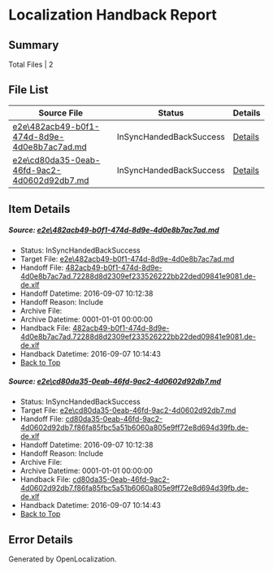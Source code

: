 # <a name='report-top'></a> Localization Handback Report

## Summary
 Total Files | 2

## File List
 Source File | Status | Details 
 ----------- | ------ | ------- 
 [e2e\482acb49-b0f1-474d-8d9e-4d0e8b7ac7ad.md](https://github.com/OpenLocalizationTestOrg/ol-test0/blob/7258dcbb96e03d0fb38bda1d58fcb1d9d9c34908/e2e/482acb49-b0f1-474d-8d9e-4d0e8b7ac7ad.md) | InSyncHandedBackSuccess | [Details](#47a97561e08f4027afb821ea1c2c55746e6815971)
 [e2e\cd80da35-0eab-46fd-9ac2-4d0602d92db7.md](https://github.com/OpenLocalizationTestOrg/ol-test0/blob/7258dcbb96e03d0fb38bda1d58fcb1d9d9c34908/e2e/cd80da35-0eab-46fd-9ac2-4d0602d92db7.md) | InSyncHandedBackSuccess | [Details](#a5ad2d8ae3fd7f3a91b965cdcca4e6125ff9b66d2)

## Item Details
##### <a name='47a97561e08f4027afb821ea1c2c55746e6815971'></a> Source: [e2e\482acb49-b0f1-474d-8d9e-4d0e8b7ac7ad.md](https://github.com/OpenLocalizationTestOrg/ol-test0/blob/7258dcbb96e03d0fb38bda1d58fcb1d9d9c34908/e2e/482acb49-b0f1-474d-8d9e-4d0e8b7ac7ad.md)
* Status: InSyncHandedBackSuccess
* Target File: [e2e\482acb49-b0f1-474d-8d9e-4d0e8b7ac7ad.md](https://github.com/OpenLocalizationTestOrg/ol-test0-dede/blob/e5971b0e582185b675b5ddae662e32a1488ec8f1/e2e/482acb49-b0f1-474d-8d9e-4d0e8b7ac7ad.md)
* Handoff File: [482acb49-b0f1-474d-8d9e-4d0e8b7ac7ad.72288d8d2309ef233526222bb22ded09841e9081.de-de.xlf](https://github.com/OpenLocalizationTestOrg/ol-test0-handoff/blob/e7a0bfc6ffbe4ce8131673d57a68e395df4aa240/ol-handoff/OpenLocalizationTestOrg/ol-test0-dede/yuwzho/ht/482acb49-b0f1-474d-8d9e-4d0e8b7ac7ad.72288d8d2309ef233526222bb22ded09841e9081.de-de.xlf)
* Handoff Datetime: 2016-09-07 10:12:38
* Handoff Reason: Include
* Archive File: 
* Archive Datetime: 0001-01-01 00:00:00
* Handback File: [482acb49-b0f1-474d-8d9e-4d0e8b7ac7ad.72288d8d2309ef233526222bb22ded09841e9081.de-de.xlf](https://github.com/OpenLocalizationTestOrg/ol-test0-handback/blob/2a2f3f0f2acb66bb9b60ed3d3fdb979f411c4cb6/ol-handback/OpenLocalizationTestOrg/ol-test0-dede/yuwzho/ht/482acb49-b0f1-474d-8d9e-4d0e8b7ac7ad.72288d8d2309ef233526222bb22ded09841e9081.de-de.xlf)
* Handback Datetime: 2016-09-07 10:14:43
* [Back to Top](#report-top)

##### <a name='a5ad2d8ae3fd7f3a91b965cdcca4e6125ff9b66d2'></a> Source: [e2e\cd80da35-0eab-46fd-9ac2-4d0602d92db7.md](https://github.com/OpenLocalizationTestOrg/ol-test0/blob/7258dcbb96e03d0fb38bda1d58fcb1d9d9c34908/e2e/cd80da35-0eab-46fd-9ac2-4d0602d92db7.md)
* Status: InSyncHandedBackSuccess
* Target File: [e2e\cd80da35-0eab-46fd-9ac2-4d0602d92db7.md](https://github.com/OpenLocalizationTestOrg/ol-test0-dede/blob/e5971b0e582185b675b5ddae662e32a1488ec8f1/e2e/cd80da35-0eab-46fd-9ac2-4d0602d92db7.md)
* Handoff File: [cd80da35-0eab-46fd-9ac2-4d0602d92db7.f86fa85fbc5a51b6060a805e9ff72e8d694d39fb.de-de.xlf](https://github.com/OpenLocalizationTestOrg/ol-test0-handoff/blob/e7a0bfc6ffbe4ce8131673d57a68e395df4aa240/ol-handoff/OpenLocalizationTestOrg/ol-test0-dede/yuwzho/ht/cd80da35-0eab-46fd-9ac2-4d0602d92db7.f86fa85fbc5a51b6060a805e9ff72e8d694d39fb.de-de.xlf)
* Handoff Datetime: 2016-09-07 10:12:38
* Handoff Reason: Include
* Archive File: 
* Archive Datetime: 0001-01-01 00:00:00
* Handback File: [cd80da35-0eab-46fd-9ac2-4d0602d92db7.f86fa85fbc5a51b6060a805e9ff72e8d694d39fb.de-de.xlf](https://github.com/OpenLocalizationTestOrg/ol-test0-handback/blob/2a2f3f0f2acb66bb9b60ed3d3fdb979f411c4cb6/ol-handback/OpenLocalizationTestOrg/ol-test0-dede/yuwzho/ht/cd80da35-0eab-46fd-9ac2-4d0602d92db7.f86fa85fbc5a51b6060a805e9ff72e8d694d39fb.de-de.xlf)
* Handback Datetime: 2016-09-07 10:14:43
* [Back to Top](#report-top)


## Error Details

Generated by OpenLocalization.
